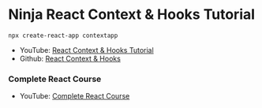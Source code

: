 # Ninja React Context & Hooks Tutorial

```
npx create-react-app contextapp
```
* YouTube: [React Context & Hooks Tutorial](https://youtu.be/6RhOzQciVwI?list=PL4cUxeGkcC9hNokByJilPg5g9m2APUePI)
* Github: [React Context & Hooks](https://github.com/iamshaunjp/react-context-hooks)

### Complete React Course
* YouTube: [Complete React Course](https://www.youtube.com/playlist?list=PL4cUxeGkcC9ij8CfkAY2RAGb-tmkNwQHG)

